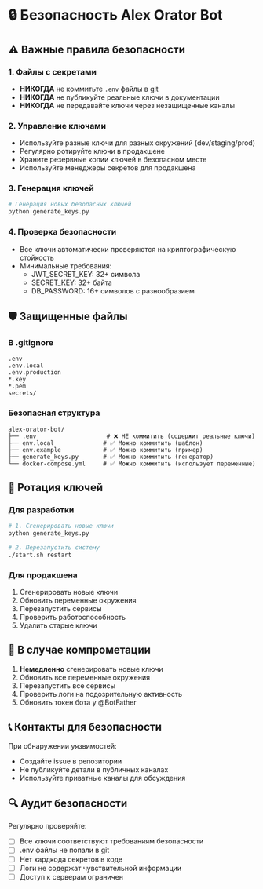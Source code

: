 # 🔒 Безопасность Alex Orator Bot

## ⚠️ Важные правила безопасности

### 1. Файлы с секретами
- **НИКОГДА** не коммитьте `.env` файлы в git
- **НИКОГДА** не публикуйте реальные ключи в документации
- **НИКОГДА** не передавайте ключи через незащищенные каналы

### 2. Управление ключами
- Используйте разные ключи для разных окружений (dev/staging/prod)
- Регулярно ротируйте ключи в продакшене
- Храните резервные копии ключей в безопасном месте
- Используйте менеджеры секретов для продакшена

### 3. Генерация ключей
```bash
# Генерация новых безопасных ключей
python generate_keys.py
```

### 4. Проверка безопасности
- Все ключи автоматически проверяются на криптографическую стойкость
- Минимальные требования:
  - JWT_SECRET_KEY: 32+ символа
  - SECRET_KEY: 32+ байта
  - DB_PASSWORD: 16+ символов с разнообразием

## 🛡️ Защищенные файлы

### В .gitignore
```
.env
.env.local
.env.production
*.key
*.pem
secrets/
```

### Безопасная структура
```
alex-orator-bot/
├── .env                    # ❌ НЕ коммитить (содержит реальные ключи)
├── env.local              # ✅ Можно коммитить (шаблон)
├── env.example            # ✅ Можно коммитить (пример)
├── generate_keys.py       # ✅ Можно коммитить (генератор)
└── docker-compose.yml     # ✅ Можно коммитить (использует переменные)
```

## 🔄 Ротация ключей

### Для разработки
```bash
# 1. Сгенерировать новые ключи
python generate_keys.py

# 2. Перезапустить систему
./start.sh restart
```

### Для продакшена
1. Сгенерировать новые ключи
2. Обновить переменные окружения
3. Перезапустить сервисы
4. Проверить работоспособность
5. Удалить старые ключи

## 🚨 В случае компрометации

1. **Немедленно** сгенерировать новые ключи
2. Обновить все переменные окружения
3. Перезапустить все сервисы
4. Проверить логи на подозрительную активность
5. Обновить токен бота у @BotFather

## 📞 Контакты для безопасности

При обнаружении уязвимостей:
- Создайте issue в репозитории
- Не публикуйте детали в публичных каналах
- Используйте приватные каналы для обсуждения

## 🔍 Аудит безопасности

Регулярно проверяйте:
- [ ] Все ключи соответствуют требованиям безопасности
- [ ] .env файлы не попали в git
- [ ] Нет хардкода секретов в коде
- [ ] Логи не содержат чувствительной информации
- [ ] Доступ к серверам ограничен 